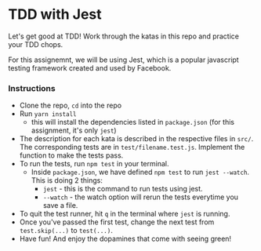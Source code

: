 # TDD with Jest

Let's get good at TDD! Work through the katas in this repo and practice your TDD chops. 

For this assignemnt, we will be using Jest, which is a popular javascript testing framework created and used by Facebook. 

### Instructions
- Clone the repo, `cd` into the repo
- Run `yarn install`
    - this will install the dependencies listed in `package.json` (for this assignment, it's only `jest`)
- The description for each kata is described in the respective files in `src/`. The corresponding tests are in `test/filename.test.js`. Implement the function to make the tests pass.
- To run the tests, run `npm test` in your terminal.
    - Inside `package.json`, we have defined `npm test` to run `jest --watch`. This is doing 2 things:
        - `jest` - this is the command to run tests using jest.
        - `--watch` - the watch option will rerun the tests everytime you save a file.
- To quit the test runner, hit `q` in the terminal where `jest` is running.
- Once you've passed the first test, change the next test from `test.skip(...)` to `test(...)`.
- Have fun! And enjoy the dopamines that come with seeing green!